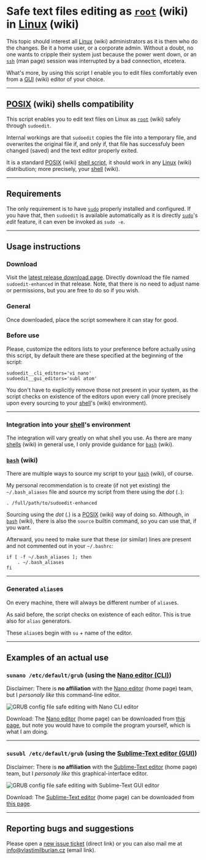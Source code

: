 # Safe text files editing as [`root`](https://en.wikipedia.org/wiki/Superuser#Unix_and_Unix-like) (wiki) in [Linux](https://en.wikipedia.org/wiki/Linux) (wiki)

This topic should interest all [Linux](https://en.wikipedia.org/wiki/Linux) (wiki) administrators as it is them who do the changes. Be it a home user, or a corporate admin. Without a doubt, no one wants to cripple their system just because the power went down, or an [`ssh`](https://linux.die.net/man/1/ssh) (man page) session was interrupted by a bad connection, etcetera.

What's more, by using this script I enable you to edit files comfortably even from a [GUI](https://en.wikipedia.org/wiki/Graphical_user_interface) (wiki) editor of your choice.

***

## [POSIX](https://en.wikipedia.org/wiki/POSIX) (wiki) shells compatibility

This script enables you to edit text files on Linux as [`root`](https://en.wikipedia.org/wiki/Superuser#Unix_and_Unix-like) (wiki) safely through `sudoedit`.

Internal workings are that `sudoedit` copies the file into a temporary file, and overwrites the original file if, and only if, that file has successfuly been changed (saved) and the text editor properly exited.

It is a standard [POSIX](https://en.wikipedia.org/wiki/POSIX) (wiki) [shell script](https://en.wikipedia.org/wiki/Shell_script), it should work in any [Linux](https://en.wikipedia.org/wiki/Linux) (wiki) distribution; more precisely, your [shell](https://en.wikipedia.org/wiki/Unix_shell) (wiki).

***

## Requirements

The only requirement is to have [`sudo`](https://linux.die.net/man/8/sudo) properly installed and configured. If you have that, then `sudoedit` is available automatically as it is directly [`sudo`](https://linux.die.net/man/8/sudo)'s _edit_ feature, it can even be invoked as `sudo -e`.

***

## Usage instructions

### Download

Visit the [latest release download page](https://github.com/burianvlastimil/sudoedit-enhanced/releases/latest). Directly download the file named `sudoedit-enhanced` in that release. Note, that there is no need to adjust name or permissions, but you are free to do so if you wish.

### General

Once downloaded, place the script somewhere it can stay for good.

### Before use

Please, customize the editors lists to your preference before actually using this script, by default there are these specified at the beginning of the script:

```
sudoedit__cli_editors='vi nano'
sudoedit__gui_editors='subl atom'
```

You don't have to explicitly remove those not present in your system, as the script checks on existence of the editors upon every call (more precisely upon every sourcing to your [shell](https://en.wikipedia.org/wiki/Unix_shell)'s (wiki) environment).

***

### Integration into your [shell](https://en.wikipedia.org/wiki/Unix_shell)'s environment

The integration will vary greatly on what shell you use. As there are many [shells](https://en.wikipedia.org/wiki/Unix_shell) (wiki) in general use, I only provide guidance for [`bash`](https://en.wikipedia.org/wiki/Bash_%28Unix_shell%29) (wiki).

### [`bash`](https://en.wikipedia.org/wiki/Bash_%28Unix_shell%29) (wiki)

There are multiple ways to source my script to your [`bash`](https://en.wikipedia.org/wiki/Bash_%28Unix_shell%29) (wiki), of course.

My personal recommendation is to create (if not yet existing) the `~/.bash_aliases` file and source my script from there using the _dot_ (`.`):

```
. /full/path/to/sudoedit-enhanced
```

Sourcing using the _dot_ (.) is a [POSIX](https://en.wikipedia.org/wiki/POSIX) (wiki) way of doing so. Although, in [`bash`](https://en.wikipedia.org/wiki/Bash_%28Unix_shell%29) (wiki), there is also the `source` builtin command, so you can use that, if you want.

Afterward, you need to make sure that these (or similar) lines are present and not commented out in your `~/.bashrc`:

```
if [ -f ~/.bash_aliases ]; then
    . ~/.bash_aliases
fi
```

***

### Generated `alias`es

On every machine, there will always be different number of `alias`es.

As said before, the script checks on existence of each editor. This is true also for `alias` generators.

These `alias`es begin with `su` + name of the editor.

***

## Examples of an actual use

### `sunano /etc/default/grub` (using the [Nano editor (CLI)](https://www.nano-editor.org/))

Disclaimer: There is **no affiliation** with the [Nano editor](https://www.nano-editor.org/) (home page) team, but I _personaly like_ this command-line editor.

![GRUB config file safe editing with Nano CLI editor](https://vlastimilburian.cz/public/github_images/sudoedit-enhanced--nano.png)

Download: The [Nano editor](https://www.nano-editor.org/) (home page) can be downloaded from [this page](https://www.nano-editor.org/download.php), but note you would have to compile the program yourself, which is what I am doing.

***

### `susubl /etc/default/grub` (using the [Sublime-Text editor (GUI)](https://www.sublimetext.com/))

Disclaimer: There is **no affiliation** with the [Sublime-Text editor](https://www.sublimetext.com/) (home page) team, but I _personaly like_ this graphical-interface editor.

![GRUB config file safe editing with Sublime-Text GUI editor](https://vlastimilburian.cz/public/github_images/sudoedit-enhanced--subl.png)

Download: The [Sublime-Text editor](https://www.sublimetext.com/) (home page) can be downloaded from [this page](https://www.sublimetext.com/3).

***

## Reporting bugs and suggestions

Please open a [new issue ticket](https://github.com/burianvlastimil/sudoedit-enhanced/issues/new) (direct link) or you can also mail me at <a href="mailto:info@vlastimilburian.cz">info@vlastimilburian.cz</a> (email link).

